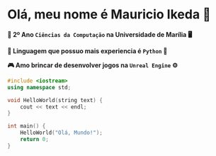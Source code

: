 # Olá, meu nome é Mauricio Ikeda 👋

**🔬 2º Ano `Ciências da Computação` na Universidade de Marília 🖥️**

**📖 Linguagem que possuo mais experiencia é `Python` 🐍**

**🎮 Amo brincar de desenvolver jogos na `Unreal Engine` ⚙️**

```c++
#include <iostream>
using namespace std;

void HelloWorld(string text) {
    cout << text << endl;
}

int main() {
    HelloWorld("Olá, Mundo!");
    return 0;
}
```